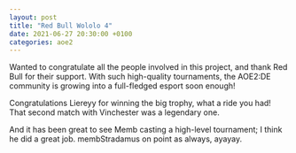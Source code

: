 ```yaml
---
layout: post
title: "Red Bull Wololo 4"
date: 2021-06-27 20:30:00 +0100
categories: aoe2
--- 
```

Wanted to congratulate all the people involved in this project, and thank Red Bull for their support. With such high-quality tournaments, the AOE2:DE community is growing into a full-fledged esport soon enough!

Congratulations Liereyy for winning the big trophy, what a ride you had! That second match with Vinchester was a legendary one.

And it has been great to see Memb casting a high-level tournament; I think he did a great job. membStradamus on point as always, ayayay.
